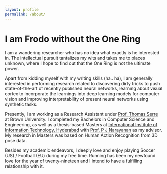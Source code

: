 ```yaml
---
layout: profile
permalink: /about/
---
```


# I am Frodo without the One Ring

I am a wandering researcher who has no idea what exactly is he interested in. The intellectual pursuit tantalizes my wits and takes me to places unknown, where I hope to find out that the One Ring is not the ultimate power.

Apart from kidding myself with my writing skills (ha.. ha), I am generally interested in performing research related to discovering dirty tricks to push state-of-the-art of recently published neural networks, learning about visual cortex to incorporate the learnings into deep learning models for computer vision and improving interpretability of present neural networks using synthetic tasks.

Presently, I am working as a Research Assistant under [Prof. Thomas Serre](https://vivo.brown.edu/display/tserre) at Brown University. I completed my Bachelors in Computer Science and Engineering, as well as a thesis-based Masters at [International Institute of Information Technology, Hyderabad](https://www.iiit.ac.in/) with [Prof. P J Narayanan](https://faculty.iiit.ac.in/~pjn/) as my advisor. My research in Masters was based on Human Action Recognition from 3D pose data.

Besides my academic endeavors, I deeply love and enjoy playing Soccer (US) / Football (EU) during my free time. Running has been my newfound love for the year of twenty-nineteen and I intend to have a fulfilling relationship with it.